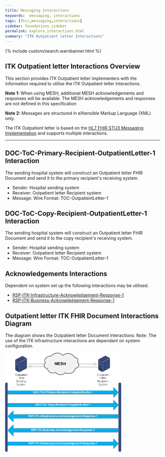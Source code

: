 ```yaml
---
title: Messaging Interactions
keywords:  messaging, interactions
tags: [fhir,messaging,interactions]
sidebar: foundations_sidebar
permalink: explore_interactions.html
summary: "ITK Outpatient letter Interactions"
---
```


{% include custom/search.warnbanner.html %}


## ITK Outpatient letter Interactions Overview ##
This section provides ITK Outpatient letter implementers with the information required to utilise the ITK Outpatient letter Interactions.

**Note 1:** When using MESH, additional MESH acknowledgements and responses will be available.  The MESH acknowledgements and responses are not defined in this specification

**Note 2:** Messages are structured in eXtensible Markup Language (XML) only.

The ITK Outpatient letter is based on the [HL7 FHIR STU3 Messaging Implementation](http://hl7.org/fhir/messaging.html) and supports multiple interactions. 

---------
## DOC-ToC-Primary-Recipient-OutpatientLetter-1 Interaction ##

The sending hospital system will construct an Outpatient letter FHIR Document and send it to the primary recipient's receiving system.

- Sender: Hospital sending system
- Receiver: Outpatient letter Recipient system
- Message: Wire Format: TOC-OutpatientLetter-1

## DOC-ToC-Copy-Recipient-OutpatientLetter-1 Interaction ##

The sending hospital system will construct an Outpatient letter FHIR Document and send it to the copy recipient's receiving system. 

- Sender: Hospital sending system
- Receiver: Outpatient letter Recipient system
- Message: Wire Format: TOC-OutpatientLetter-1

## Acknowledgements Interactions ##

Dependent on system set up the following interactions may be utilised.


- <a href="https://nhsconnect.github.io/ITK3-FHIR-Messaging-Distribution/explore_interactions.html#rsp-itk-infrastructure-acknowledgement-response-1-interaction" target="_blank">RSP-ITK-Infrastructure-Acknowledgement-Response-1</a>
- <a href="https://nhsconnect.github.io/ITK3-FHIR-Messaging-Distribution/explore_interactions.html#rsp-itk-business-acknowledgement-response-1-interactions" target="_blank">RSP-ITK-Business-Acknowledgement-Response-1</a>

## Outpatient letter ITK FHIR Document Interactions Diagram  ##

The diagram shows the Outpatient letter Document Interactions: Note: The use of the ITK infrastructure interactions are dependant on system configuration.  


<img src="images/explore/ITK-Outpatientletter-FHIRInteractions.png" style="width:75%;max-width: 75%;">












